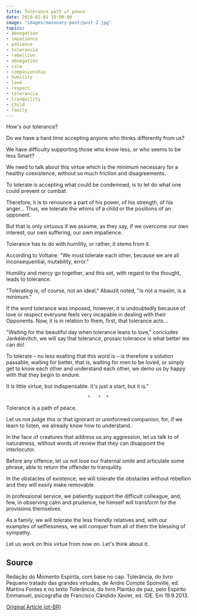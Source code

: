 ```yaml
---
title: Tolerance path of peace
date: 2019-02-01 19:00:00
image: "images/masonary-post/post-2.jpg"
topics: 
- abnegation
- impatience
- patience
- tolerancia
- rebellion
- abnegation
- calm
- companionship
- humility
- love
- respect
- tolerancia
- tranquility
- child
- family
---
```


How's our tolerance?

Do we have a hard time accepting anyone who thinks differently from us?

We have difficulty supporting those who know less, or who seems to be less
Smart?

We need to talk about this virtue which is the minimum necessary for a
healthy coexistence, without so much friction and disagreements.

To tolerate is accepting what could be condemned, is to let do what one could
prevent or combat.

Therefore, it is to renounce a part of his power, of his strength, of his anger...
Thus, we tolerate the whims of a child or the positions of an opponent.

But that is only virtuous if we assume, as they say, if we overcome our own
interest, our own suffering, our own impatience.

Tolerance has to do with humility, or rather, it stems from it.

According to Voltaire: "We must tolerate each other, because we are all
inconsequential, mutability, error."

Humility and mercy go together, and this set, with regard to the
thought, leads to tolerance.

"Tolerating is, of course, not an ideal," Abauzit noted, "is not a maxim,
is a minimum."

If the word tolerance was imposed, however, it is undoubtedly because of love or
respect everyone feels very incapable in dealing with their
Opponents. Now, it is in relation to them, first, that tolerance acts...

"Waiting for the beautiful day when tolerance leans to love," concludes
Jankélévitch, we will say that tolerance, prosaic tolerance is what
better we can do!

To tolerate – no less exalting that this word is – is therefore a solution
passable; waiting for better, that is, waiting for men to be loved,
or simply get to know each other and understand each other, we demo us by happy with that they
begin to endure.

It is little virtue, but indispensable. It's just a start, but it is."

                                   *   *  *

Tolerance is a path of peace.

Let us not judge this or that ignorant or uninformed companion, for,
if we learn to listen, we already know how to understand.

In the face of creatures that address us any aggression, let us talk to
of naturalness, without words of review that they can disappoint the interlocutor. 

Before any offence, let us not lose our fraternal smile and articulate some
phrase, able to return the offender to tranquility.

In the obstacles of existence, we will tolerate the obstacles without rebellion and they
will easily make removable. 

In professional service, we patiently support the difficult colleague, and,
few, in observing calm and prudence, he himself will transform for
the provisions themselves. 

As a family, we will tolerate the less friendly relatives and, with our examples of
selflessness, we will conquer from all of them the blessing of sympathy. 

Let us work on this virtue from now on. Let's think about it.

## Source
Redação do Momento Espírita, com base no cap. Tolerância, do livro
Pequeno tratado das grandes virtudes, de Andre Compte Sponville, ed. Martins
Fontes e no texto Tolerância, do livro Plantão de paz, pelo Espírito Emmanuel,
psicografia de Francisco Cândido Xavier, ed. IDE.
Em 19.9.2013.


[Original Article (pt-BR)](http://www.momento.com.br/pt/ler_texto.php?id=3910)
